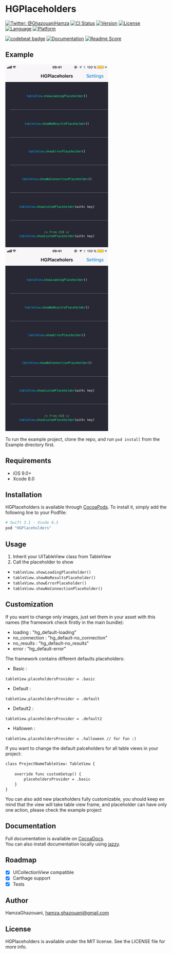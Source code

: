 # HGPlaceholders

[![Twitter: @GhazouaniHamza](https://img.shields.io/badge/contact-@GhazouaniHamza-blue.svg?style=flat)](https://twitter.com/GhazouaniHamza)
[![CI Status](http://img.shields.io/travis/HamzaGhazouani/HGPlaceholders.svg?style=flat)](https://travis-ci.org/HamzaGhazouani/HGPlaceholders)
[![Version](https://img.shields.io/cocoapods/v/HGPlaceholders.svg?style=flat)](http://cocoapods.org/pods/HGPlaceholders)
[![License](https://img.shields.io/cocoapods/l/HGPlaceholders.svg?style=flat)](http://cocoapods.org/pods/HGPlaceholders)
[![Language](https://img.shields.io/badge/language-Swift-orange.svg?style=flat)]()
[![Platform](https://img.shields.io/cocoapods/p/HGPlaceholders.svg?style=flat)](http://cocoapods.org/pods/HGPlaceholders)
<br />

[![codebeat badge](https://codebeat.co/badges/c706606b-c02a-4000-af85-6cebf23c5538)](https://codebeat.co/projects/github-com-hamzaghazouani-hgplaceholders-master)
[![Documentation](https://img.shields.io/cocoapods/metrics/doc-percent/HGPlaceholders.svg)](http://cocoadocs.org/docsets/HGPlaceholders/)
[![Readme Score](http://readme-score-api.herokuapp.com/score.svg?url=https://github.com/hamzaghazouani/hgplaceholders/)](http://clayallsopp.github.io/readme-score?url=https://github.com/hamzaghazouani/hgplaceholders)

## Example

![](/Screenshots/default.gif) ![](/Screenshots/custom.gif)

To run the example project, clone the repo, and run `pod install` from the Example directory first.

## Requirements
- iOS 9.0+
- Xcode 8.0

## Installation

HGPlaceholders is available through [CocoaPods](http://cocoapods.org). To install
it, simply add the following line to your Podfile:

```ruby
# Swift 3.1 - Xcode 8.3
pod "HGPlaceholders"
```

## Usage

1. Inherit your UITableView class from TableView
2. Call the placeholder to show

* `tableView.showLoadingPlaceholder()`
* `tableView.showNoResultsPlaceholder()`
* `tableView.showErrorPlaceholder()`
* `tableView.showNoConnectionPlaceholder()`


## Customization 

If you want to change only images, just set them in your asset with this names (the framework check firstly in the main bundle): 

* loading    : "hg_default-loading"
* no_connection    : "hg_default-no_connection"
* no_results    : "hg_default-no_results"
* error    : "hg_default-error"



The framework contains different defaults placeholders:

* Basic    : 

`tableView.placeholdersProvider = .basic`

* Default  : 

`tableView.placeholdersProvider = .default`


* Default2 : 

`tableView.placeholdersProvider = .default2`


* Hallowen : 

`tableView.placeholdersProvider = .halloween // for fun :)` 

If you want to change the default palceholders for all table views in your project: 

```
class ProjectNameTableView: TableView {

    override func customSetup() {
        placeholdersProvider = .basic
    }
}
```

You can also add new placeholders fully customizable, you should keep en mind that the view will take table view frame, and placeholder can have only one action, please check the example project 


## Documentation
Full documentation is available on [CocoaDocs](http://cocoadocs.org/docsets/HGPlaceholders/).<br/>
You can also install documentation locally using [jazzy](https://github.com/realm/jazzy).

## Roadmap
- [x] UICollectionView compatible
- [x] Carthage support
- [x] Tests

## Author

HamzaGhazouani, hamza.ghazouani@gmail.com

## License

HGPlaceholders is available under the MIT license. See the LICENSE file for more info.
